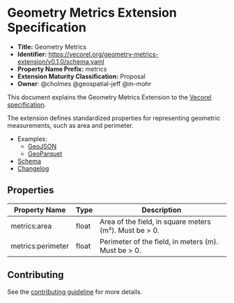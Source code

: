 # Geometry Metrics Extension Specification

- **Title:** Geometry Metrics
- **Identifier:** <https://vecorel.org/geometry-metrics-extension/v0.1.0/schema.yaml>
- **Property Name Prefix:** metrics
- **Extension Maturity Classification:** Proposal
- **Owner**: @cholmes @geospatial-jeff @m-mohr

This document explains the Geometry Metrics Extension to the
[Vecorel specification](https://github.com/vecorel/specification).

The extension defines standardized properties for representing geometric measurements, such as area and perimeter.

- Examples:
  - [GeoJSON](examples/geojson/)
  - [GeoParquet](examples/geoparquet/)
- [Schema](schema/schema.yaml)
- [Changelog](./CHANGELOG.md)

## Properties

| Property Name     | Type  | Description |
| ----------------- | ----- | ----------- |
| metrics:area      | float | Area of the field, in square meters (m²). Must be > 0. |
| metrics:perimeter | float | Perimeter of the field, in meters (m). Must be > 0. |

## Contributing

See the [contributing guideline](CONTRIBUTING.md) for more details.
